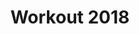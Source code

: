 ---
ee_id: '4492'
site: '1'
type: '2'
long_id: 2020-006 Workout 2018
url: 2020-006-workout-2018
title: Workout 2018
year: '2020'
medium: 'Nearly complete Web ARChive of https://soundcloud.com/ partyplaylists69/
  sets/ workout-2018 captured on Jan 2, 2020, (optional) variable home computer playback
  apparatus. '
commission:
add_credit:
dims:
pitch: 'Web ARChive capture of the Soundcloud “Workout 2018” playlist: https://soundcloud.com/
  partyplaylists69/ sets/ workout-2018 captured in early Jan, 2020. Soundcloud pushed
  this mix into my feed the entire 2019.'
ps:
live_url: https://conifer.rhizome.org/cory_arcangel/workout-2018
related:
youtube:
imgs: workout-2018-2020-006-db-ih--XmQj.jpg
subheading:
year2: '2020'
download:
add_credits:
related_code:
layout: things-i-made
---